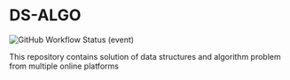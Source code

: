 # DS-ALGO

![GitHub Workflow Status (event)](https://img.shields.io/github/workflow/status/usrivastava92/ds-algo/Java%20CI%20with%20Maven)

This repository contains solution of data structures and algorithm problem from multiple online platforms
